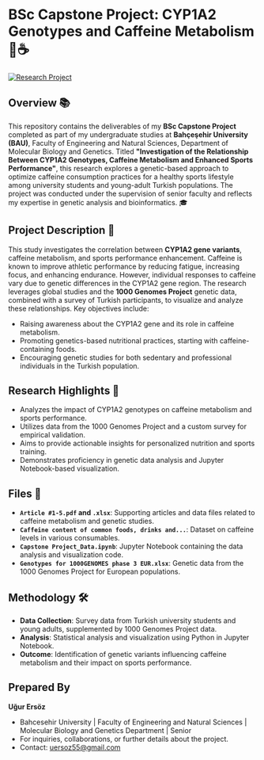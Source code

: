 # BSc Capstone Project: CYP1A2 Genotypes and Caffeine Metabolism 🧬☕
[![Research Project](https://img.shields.io/badge/Research-BSc%20Capstone-blue)](https://github.com/ugrersoz/bsc-capstone-project)

## Overview 📚
This repository contains the deliverables of my **BSc Capstone Project** completed as part of my undergraduate studies at **Bahçeşehir University (BAU)**, Faculty of Engineering and Natural Sciences, Department of Molecular Biology and Genetics. Titled **"Investigation of the Relationship Between CYP1A2 Genotypes, Caffeine Metabolism and Enhanced Sports Performance"**, this research explores a genetic-based approach to optimize caffeine consumption practices for a healthy sports lifestyle among university students and young-adult Turkish populations. The project was conducted under the supervision of senior faculty and reflects my expertise in genetic analysis and bioinformatics. 🎓

## Project Description 🌟
This study investigates the correlation between **CYP1A2 gene variants**, caffeine metabolism, and sports performance enhancement. Caffeine is known to improve athletic performance by reducing fatigue, increasing focus, and enhancing endurance. However, individual responses to caffeine vary due to genetic differences in the CYP1A2 gene region. The research leverages global studies and the **1000 Genomes Project** genetic data, combined with a survey of Turkish participants, to visualize and analyze these relationships. Key objectives include:
- Raising awareness about the CYP1A2 gene and its role in caffeine metabolism.
- Promoting genetics-based nutritional practices, starting with caffeine-containing foods.
- Encouraging genetic studies for both sedentary and professional individuals in the Turkish population.

## Research Highlights 🔬
- Analyzes the impact of CYP1A2 genotypes on caffeine metabolism and sports performance.
- Utilizes data from the 1000 Genomes Project and a custom survey for empirical validation.
- Aims to provide actionable insights for personalized nutrition and sports training.
- Demonstrates proficiency in genetic data analysis and Jupyter Notebook-based visualization.

## Files 📂
- **`Article #1-5.pdf` and `.xlsx`**: Supporting articles and data files related to caffeine metabolism and genetic studies.
- **`Caffeine content of common foods, drinks and...`**: Dataset on caffeine levels in various consumables.
- **`Capstone Project_Data.ipynb`**: Jupyter Notebook containing the data analysis and visualization code.
- **`Genotypes for 1000GENOMES phase 3 EUR.xlsx`**: Genetic data from the 1000 Genomes Project for European populations.

## Methodology 🛠️
- **Data Collection**: Survey data from Turkish university students and young adults, supplemented by 1000 Genomes Project data.
- **Analysis**: Statistical analysis and visualization using Python in Jupyter Notebook.
- **Outcome**: Identification of genetic variants influencing caffeine metabolism and their impact on sports performance.

## Prepared By
**Uğur Ersöz**
- Bahcesehir University | Faculty of Engineering and Natural Sciences | Molecular Biology and Genetics Department | Senior
- For inquiries, collaborations, or further details about the project.
- Contact: uersoz55@gmail.com



